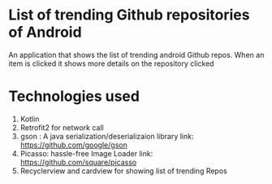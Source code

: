 # List of trending Github repositories of Android
An application that shows the list of trending android Github repos. When an item is clicked it shows more details on the repository clicked

# Technologies used
1. Kotlin
2. Retrofit2 for network call
3. gson : A java serialization/deserializaion library 
   link: https://github.com/google/gson
4. Picasso: hassle-free Image Loader 
   link: https://github.com/square/picasso
5. Recyclerview and cardview for showing list of trending  Repos
